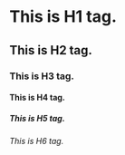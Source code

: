 # This is H1 tag.
## This is H2 tag.
### This is H3 tag.
#### This is H4 tag.
##### This is H5 tag.
###### This is H6 tag.
